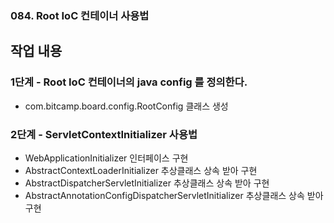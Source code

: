 ### 084. Root IoC 컨테이너 사용법

## 작업 내용

### 1단계 - Root IoC 컨테이너의 java config 를 정의한다.

- com.bitcamp.board.config.RootConfig 클래스 생성

### 2단계 - ServletContextInitializer 사용법

- WebApplicationInitializer 인터페이스 구현
- AbstractContextLoaderInitializer 추상클래스 상속 받아 구현
- AbstractDispatcherServletInitializer 추상클래스 상속 받아 구현
- AbstractAnnotationConfigDispatcherServletInitializer 추상클래스 상속 받아 구현


